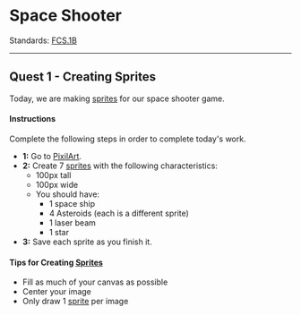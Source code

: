 # Space Shooter

Standards: [FCS.1B](../../../../standards.md#fcs1b)

---

## Quest 1 - Creating Sprites

Today, we are making [sprites](../../../../vocabulary.md#sprite) for our space shooter game.

#### Instructions

Complete the following steps in order to complete today's work.

- **1:** Go to [PixilArt](https://www.pixilart.com/).
- **2:** Create 7 [sprites](../../../../vocabulary.md#sprite) with the following characteristics:
  - 100px tall
  - 100px wide
  - You should have:
    - 1 space ship
    - 4 Asteroids (each is a different sprite)
    - 1 laser beam
    - 1 star
- **3:** Save each sprite as you finish it.

#### Tips for Creating [Sprites](../../../../vocabulary.md#sprite)

- Fill as much of your canvas as possible
- Center your image
- Only draw 1 [sprite](../../../../vocabulary.md#sprite) per image
